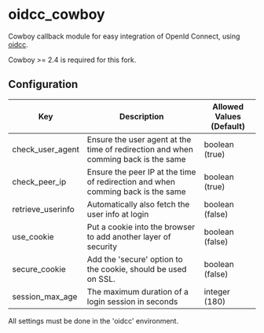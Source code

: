 # oidcc_cowboy
Cowboy callback module for easy integration of OpenId Connect, using [oidcc](https://github.com/indigo-dc/oidcc).

Cowboy >= 2.4 is required for this fork.

## Configuration
| Key | Description | Allowed Values (Default) |
| --- | --- | --- |
| check_user_agent | Ensure the user agent at the time of redirection and when comming back is the same | boolean (true) |
| check_peer_ip | Ensure the peer IP at the time of redirection and when comming back is the same | boolean (true) |
| retrieve_userinfo | Automatically also fetch the user info at login | boolean (false) |
| use_cookie | Put a cookie into the browser to add another layer of security | boolean (false) |
| secure_cookie | Add the 'secure' option to the cookie, should be used on SSL. | boolean (false) |
| session_max_age | The maximum duration of a login session in seconds | integer (180) |

All settings must be done in the 'oidcc' environment.
